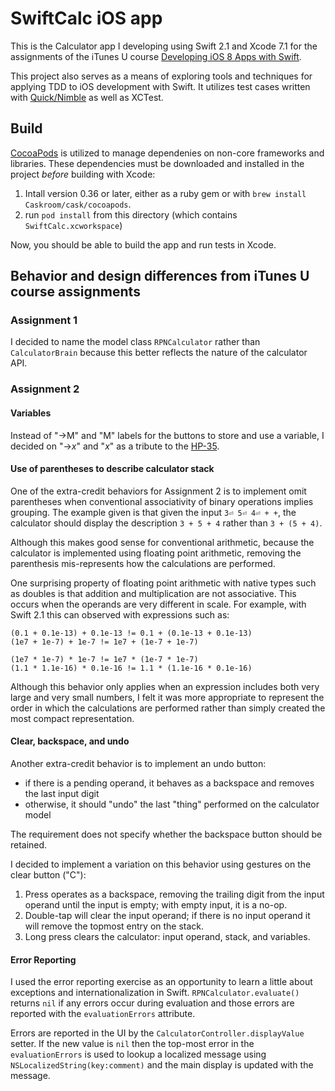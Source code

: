 # SwiftCalc iOS app

This is the Calculator app I developing using Swift 2.1 and Xcode 7.1 for the assignments of the
iTunes U course
[Developing iOS 8 Apps with Swift](https://itunes.apple.com/us/course/developing-ios-8-apps-swift/id961180099).

This project also serves as a means of exploring tools and techniques for applying TDD to iOS 
development with Swift. It utilizes test cases written with [Quick/Nimble](https://github.com/Quick/Quick)
as well as XCTest.

## Build

[CocoaPods](https://cocoapods.org) is utilized to manage dependenies on non-core frameworks and libraries.
These dependencies must be downloaded and installed in the project _before_ building with Xcode:

1. Intall version 0.36 or later, either as a ruby gem or with `brew install Caskroom/cask/cocoapods`.
2. run `pod install` from this directory (which contains `SwiftCalc.xcworkspace`)

Now, you should be able to build the app and run tests in Xcode.

## Behavior and design differences from iTunes U course assignments

### Assignment 1

I decided to name the model class `RPNCalculator` rather than `CalculatorBrain` because this better
reflects the nature of the calculator API.

### Assignment 2

#### Variables

Instead of "→M" and "M" labels for the buttons to store and use a variable, I decided on 
"→_x_" and "_x_" as a tribute to the [HP-35](http://www.hpmuseum.org/hp35.htm).

#### Use of parentheses to describe calculator stack

One of the extra-credit behaviors for Assignment 2 is to implement omit parentheses when conventional
associativity of binary operations implies grouping. The example given is that given the input
`3⏎ 5⏎ 4⏎ + +`, the calculator should display the description `3 + 5 + 4` rather than `3 + (5 + 4)`.

Although this makes good sense for conventional arithmetic, because the calculator is implemented using
floating point arithmetic, removing the parenthesis mis-represents how the calculations are performed.

One surprising property of floating point arithmetic with native types such as doubles is that
addition and multiplication are not associative. This occurs when the operands are very different in 
scale. For example, with Swift 2.1 this can observed with expressions such as:

    (0.1 + 0.1e-13) + 0.1e-13 != 0.1 + (0.1e-13 + 0.1e-13)
    (1e7 + 1e-7) + 1e-7 != 1e7 + (1e-7 + 1e-7)

    (1e7 * 1e-7) * 1e-7 != 1e7 * (1e-7 * 1e-7)
    (1.1 * 1.1e-16) * 0.1e-16 != 1.1 * (1.1e-16 * 0.1e-16)

Although this behavior only applies when an expression includes both very large and very small numbers,
I felt it was more appropriate to represent the order in which the calculations are performed rather
than simply created the most compact representation.

#### Clear, backspace, and undo

Another extra-credit behavior is to implement an undo button:

* if there is a pending operand, it behaves as a backspace and removes the last input digit
* otherwise, it should "undo" the last "thing" performed on the calculator model

The requirement does not specify whether the backspace button should be retained.

I decided to implement a variation on this behavior using gestures on the clear button ("C"):

1. Press operates as a backspace, removing the trailing digit from the input operand until the
input is empty; with empty input, it is a no-op.
2. Double-tap will clear the input operand; if there is no input operand it will remove the topmost
entry on the stack.
3. Long press clears the calculator: input operand, stack, and variables.

#### Error Reporting

I used the error reporting exercise as an opportunity to learn a little about exceptions and 
internationalization in Swift. `RPNCalculator.evaluate()` returns `nil` if any errors occur during
evaluation and those errors are reported with the `evaluationErrors` attribute.

Errors are reported in the UI by the `CalculatorController.displayValue` setter. If the new value
is `nil` then the top-most error in the `evaluationErrors` is used to lookup a localized message
using `NSLocalizedString(key:comment)` and the main display is updated with the message.

